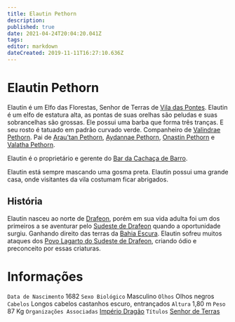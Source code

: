 ```yaml
---
title: Elautin Pethorn
description: 
published: true
date: 2021-04-24T20:04:20.041Z
tags: 
editor: markdown
dateCreated: 2019-11-11T16:27:10.636Z
---
```


<!-- SUBTITLE: Visão geral sobre Elautin Pethorn -->

# Elautin Pethorn
Elautin é um Elfo das Florestas, Senhor de Terras de [Vila das Pontes](http://localhost/lugares/plano-material/drafeon/sudeste-de-drafeon/vila-das-pontes#vila-das-pontes). Elautin é um elfo de estatura alta, as pontas de suas orelhas são peludas e suas sobrancelhas são grossas. Ele possui uma barba que forma três tranças. E seu rosto é tatuado em padrão curvado verde. Companheiro de [Valindrae Pethorn](http://localhost/individuos/valindrae-pethorn#valindrae-pethorn). Pai de [Arau'tan Pethorn](http://localhost/individuos/arautan-pethorn#arautan-pethorn), [Aydannae Pethorn](http://localhost/individuos/aydannae-pethorn#aydannae-pethorn), [Onastin Pethorn](http://localhost/individuos/onastin-pethorn#onastin-pethorn) e [Valatha Pethorn](http://localhost/individuos/valatha-pethorn#valatha-pethorn).

Elautin é o proprietário e gerente do [Bar da Cachaça de Barro](http://localhost/lugares/plano-material/drafeon/sudeste-de-drafeon/vila-das-pontes/bar-da-cachaca-de-barro#bar-da-cachaca-de-barro).
 
Elautin está sempre mascando uma gosma preta. Elautin possui uma grande casa, onde visitantes da vila costumam ficar abrigados.

## História
Elautin nasceu ao norte de [Drafeon](http://localhost/lugares/plano-material/drafeon#drafeon), porém em sua vida adulta foi um dos primeiros a se aventurar pelo [Sudeste de Drafeon](http://localhost/lugares/plano-material/drafeon/sudeste-de-drafeon#sudeste-de-drafeon) quando a oportunidade surgiu. Ganhando direito das terras da [Bahia Escura](http://localhost/lugares/plano-material/drafeon/bahia-escura#bahia-escura). Elautin sofreu muitos ataques dos [Povo Lagarto do Sudeste de Drafeon](http://localhost/lugares/plano-material/drafeon/sudeste-de-drafeon/etnias-do-sudeste-de-drafeon/povo-lagarto-do-sudeste-de-drafeon#povo-lagarto-do-sudeste-de-drafeon), criando ódio e preconceito por essas criaturas.

# Informações
`Data de Nascimento` 1682 
`Sexo Biológico` Masculino
`Olhos` Olhos negros
`Cabelos` Longos cabelos castanhos escuro, entrançados
`Altura` 1,80 m
`Peso` 87 Kg
`Organizações Associadas` [Império Dragão](http://localhost/faccoes/nacoes/imperio-dragao#imperio-dragao)
`Títulos` [Senhor de Terras](http://localhost/rankings-e-titulos/senhor-de-terras#senhor-de-terras)

